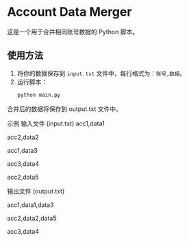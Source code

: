 
# Account Data Merger

这是一个用于合并相同账号数据的 Python 脚本。

## 使用方法

1. 将你的数据保存到 `input.txt` 文件中，每行格式为：`账号,数据`。
2. 运行脚本：
   ```bash
   python main.py
合并后的数据将保存到 output.txt 文件中。

示例
输入文件 (input.txt)
acc1,data1

acc2,data2

acc1,data3

acc3,data4

acc2,data5

输出文件 (output.txt)

acc1,data1,data3

acc2,data2,data5

acc3,data4

